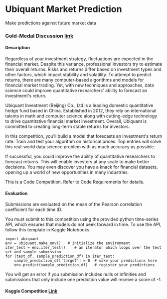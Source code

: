 # Ubiquant Market Prediction
Make predictions against future market data


### Gold-Medal Discussion [link](https://www.kaggle.com/competitions/ubiquant-market-prediction/discussion/309146)


#### Description
Regardless of your investment strategy, fluctuations are expected in the financial market. Despite this variance, professional investors try to estimate their overall returns. Risks and returns differ based on investment types and other factors, which impact stability and volatility. To attempt to predict returns, there are many computer-based algorithms and models for financial market trading. Yet, with new techniques and approaches, data science could improve quantitative researchers' ability to forecast an investment's return.



Ubiquant Investment (Beijing) Co., Ltd is a leading domestic quantitative hedge fund based in China. Established in 2012, they rely on international talents in math and computer science along with cutting-edge technology to drive quantitative financial market investment. Overall, Ubiquant is committed to creating long-term stable returns for investors.

In this competition, you’ll build a model that forecasts an investment's return rate. Train and test your algorithm on historical prices. Top entries will solve this real-world data science problem with as much accuracy as possible.

If successful, you could improve the ability of quantitative researchers to forecast returns. This will enable investors at any scale to make better decisions. You may even discover you have a knack for financial datasets, opening up a world of new opportunities in many industries.

This is a Code Competition. Refer to Code Requirements for details.


#### Evaluation
Submissions are evaluated on the mean of the Pearson correlation coefficient for each time ID.

You must submit to this competition using the provided python time-series API, which ensures that models do not peek forward in time. To use the API, follow this template in Kaggle Notebooks:

```
import ubiquant
env = ubiquant.make_env()   # initialize the environment
iter_test = env.iter_test()    # an iterator which loops over the test set and sample submission
for (test_df, sample_prediction_df) in iter_test:
    sample_prediction_df['target'] = 0  # make your predictions here
    env.predict(sample_prediction_df)   # register your predictions
```

You will get an error if you submission includes nulls or infinities and submissions that only include one prediction value will receive a score of -1.

#### Kaggle Competition [Link](https://www.kaggle.com/competitions/ubiquant-market-prediction/overview)
